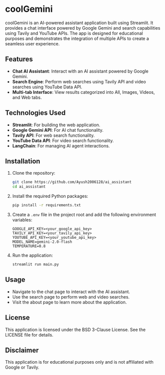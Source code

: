 # coolGemini

coolGemini is an AI-powered assistant application built using Streamlit. It provides a chat interface powered by Google Gemini and search capabilities using Tavily and YouTube APIs. The app is designed for educational purposes and demonstrates the integration of multiple APIs to create a seamless user experience.

## Features

- **Chat AI Assistant**: Interact with an AI assistant powered by Google Gemini.
- **Search Engine**: Perform web searches using Tavily API and video searches using YouTube Data API.
- **Multi-tab Interface**: View results categorized into All, Images, Videos, and Web tabs.

## Technologies Used

- **Streamlit**: For building the web application.
- **Google Gemini API**: For AI chat functionality.
- **Tavily API**: For web search functionality.
- **YouTube Data API**: For video search functionality.
- **LangChain**: For managing AI agent interactions.

## Installation

1. Clone the repository:
   ```bash
   git clone https://github.com/Ayush2006128/ai_assistant
   cd ai_assistant
   ```

2. Install the required Python packages:
   ```bash
   pip install -r requirements.txt
   ```

3. Create a `.env` file in the project root and add the following environment variables:
   ```env
   GOOGLE_API_KEY=<your_google_api_key>
   TAVILY_API_KEY=<your_tavily_api_key>
   YOUTUBE_API_KEY=<your_youtube_api_key>
   MODEL_NAME=gemini-2.0-flash
   TEMPERATURE=0.8
   ```

4. Run the application:
   ```bash
   streamlit run main.py
   ```

## Usage

- Navigate to the chat page to interact with the AI assistant.
- Use the search page to perform web and video searches.
- Visit the about page to learn more about the application.

## License

This application is licensed under the BSD 3-Clause License. See the LICENSE file for details.

## Disclaimer

This application is for educational purposes only and is not affiliated with Google or Tavily.